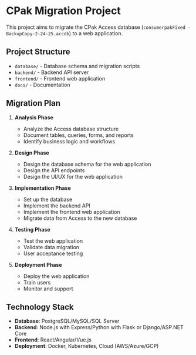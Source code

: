 # CPak Migration Project

This project aims to migrate the CPak Access database (`consumerpakFixed - BackupCopy-2-24-25.accdb`) to a web application.

## Project Structure

- `database/` - Database schema and migration scripts
- `backend/` - Backend API server
- `frontend/` - Frontend web application
- `docs/` - Documentation

## Migration Plan

1. **Analysis Phase**
   - Analyze the Access database structure
   - Document tables, queries, forms, and reports
   - Identify business logic and workflows

2. **Design Phase**
   - Design the database schema for the web application
   - Design the API endpoints
   - Design the UI/UX for the web application

3. **Implementation Phase**
   - Set up the database
   - Implement the backend API
   - Implement the frontend web application
   - Migrate data from Access to the new database

4. **Testing Phase**
   - Test the web application
   - Validate data migration
   - User acceptance testing

5. **Deployment Phase**
   - Deploy the web application
   - Train users
   - Monitor and support

## Technology Stack

- **Database**: PostgreSQL/MySQL/SQL Server
- **Backend**: Node.js with Express/Python with Flask or Django/ASP.NET Core
- **Frontend**: React/Angular/Vue.js
- **Deployment**: Docker, Kubernetes, Cloud (AWS/Azure/GCP)